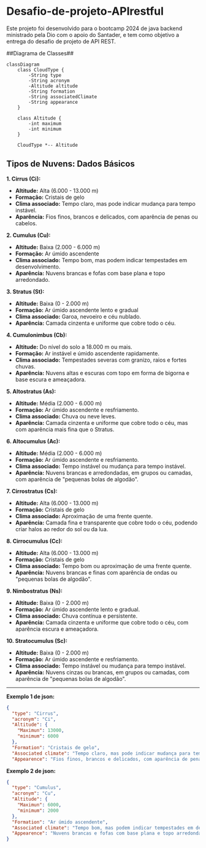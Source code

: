 # Desafio-de-projeto-APIrestful
Este projeto foi desenvolvido para o bootcamp 2024 de java backend ministrado pela Dio com o apoio do Santader,
e tem como objetivo a entrega do desafio de projeto de API REST.

##Diagrama de Classes##

```mermaid
classDiagram
    class CloudType {
        -String type
        -String acronym
        -Altitude altitude
        -String formation
        -String associatedClimate
        -String appearance
    }

    class Altitude {
        -int maximum
        -int minimum
    }

    CloudType *-- Altitude
```
## Tipos de Nuvens: Dados Básicos

**1. Cirrus (Ci):**

* **Altitude:** Alta (6.000 - 13.000 m)
* **Formação:** Cristais de gelo
* **Clima associado:** Tempo claro, mas pode indicar mudança para tempo instável.
* **Aparência:** Fios finos, brancos e delicados, com aparência de penas ou cabelos.

**2. Cumulus (Cu):**

* **Altitude:** Baixa (2.000 - 6.000 m)
* **Formação:** Ar úmido ascendente
* **Clima associado:** Tempo bom, mas podem indicar tempestades em desenvolvimento.
* **Aparência:** Nuvens brancas e fofas com base plana e topo arredondado.

**3. Stratus (St):**

* **Altitude:** Baixa (0 - 2.000 m)
* **Formação:** Ar úmido ascendente lento e gradual
* **Clima associado:** Garoa, nevoeiro e céu nublado.
* **Aparência:** Camada cinzenta e uniforme que cobre todo o céu.

**4. Cumulonimbus (Cb):**

* **Altitude:** Do nível do solo a 18.000 m ou mais.
* **Formação:** Ar instável e úmido ascendente rapidamente.
* **Clima associado:** Tempestades severas com granizo, raios e fortes chuvas.
* **Aparência:** Nuvens altas e escuras com topo em forma de bigorna e base escura e ameaçadora.

**5. Altostratus (As):**

* **Altitude:** Média (2.000 - 6.000 m)
* **Formação:** Ar úmido ascendente e resfriamento.
* **Clima associado:** Chuva ou neve leves.
* **Aparência:** Camada cinzenta e uniforme que cobre todo o céu, mas com aparência mais fina que o Stratus.

**6. Altocumulus (Ac):**

* **Altitude:** Média (2.000 - 6.000 m)
* **Formação:** Ar úmido ascendente e resfriamento.
* **Clima associado:** Tempo instável ou mudança para tempo instável.
* **Aparência:** Nuvens brancas e arredondadas, em grupos ou camadas, com aparência de "pequenas bolas de algodão".

**7. Cirrostratus (Cs):**

* **Altitude:** Alta (6.000 - 13.000 m)
* **Formação:** Cristais de gelo
* **Clima associado:** Aproximação de uma frente quente.
* **Aparência:** Camada fina e transparente que cobre todo o céu, podendo criar halos ao redor do sol ou da lua.

**8. Cirrocumulus (Cc):**

* **Altitude:** Alta (6.000 - 13.000 m)
* **Formação:** Cristais de gelo
* **Clima associado:** Tempo bom ou aproximação de uma frente quente.
* **Aparência:** Nuvens brancas e finas com aparência de ondas ou "pequenas bolas de algodão".

**9. Nimbostratus (Ns):**

* **Altitude:** Baixa (0 - 2.000 m)
* **Formação:** Ar úmido ascendente lento e gradual.
* **Clima associado:** Chuva contínua e persistente.
* **Aparência:** Camada cinzenta e uniforme que cobre todo o céu, com aparência escura e ameaçadora.

**10. Stratocumulus (Sc):**

* **Altitude:** Baixa (0 - 2.000 m)
* **Formação:** Ar úmido ascendente e resfriamento.
* **Clima associado:** Tempo instável ou mudança para tempo instável.
* **Aparência:** Nuvens cinzas ou brancas, em grupos ou camadas, com aparência de "pequenas bolas de algodão".

---

**Exemplo 1 de json:**
```json
{
  "type": "Cirrus",
  "acronym": "Ci",
  "Altitude": {
    "Maximun": 13000,
    "minimum": 6000
  },
  "Formation": "Cristais de gelo",
  "Associated climate": "Tempo claro, mas pode indicar mudança para tempo instável",
  "Appearence": "Fios finos, brancos e delicados, com aparência de penas ou cabelos"
```

**Exemplo 2 de json:**

```json
{
  "type": "Cumulus",
  "acronym": "Cu",
  "Altitude": {
    "Maximun": 6000,
    "minimum": 2000
  },
  "Formation": "Ar úmido ascendente",
  "Associated climate": "Tempo bom, mas podem indicar tempestades em desenvolvimento",
  "Appearence": "Nuvens brancas e fofas com base plana e topo arredondado"
}
```

